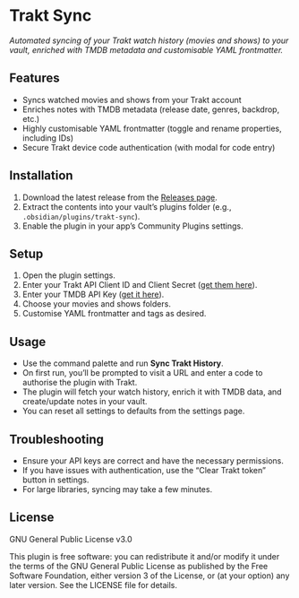 # Trakt Sync

_Automated syncing of your Trakt watch history (movies and shows) to your vault, enriched with TMDB metadata and customisable YAML frontmatter._

## Features

- Syncs watched movies and shows from your Trakt account
- Enriches notes with TMDB metadata (release date, genres, backdrop, etc.)
- Highly customisable YAML frontmatter (toggle and rename properties, including IDs)
- Secure Trakt device code authentication (with modal for code entry)

## Installation

1. Download the latest release from the [Releases page](https://github.com/michaelmassoni/obsidian-trakt-sync/releases).
2. Extract the contents into your vault’s plugins folder (e.g., `.obsidian/plugins/trakt-sync`).
3. Enable the plugin in your app’s Community Plugins settings.

## Setup

1. Open the plugin settings.
2. Enter your Trakt API Client ID and Client Secret ([get them here](https://trakt.tv/oauth/applications)).
3. Enter your TMDB API Key ([get it here](https://www.themoviedb.org/settings/api)).
4. Choose your movies and shows folders.
5. Customise YAML frontmatter and tags as desired.

## Usage

- Use the command palette and run **Sync Trakt History**.
- On first run, you’ll be prompted to visit a URL and enter a code to authorise the plugin with Trakt.
- The plugin will fetch your watch history, enrich it with TMDB data, and create/update notes in your vault.
- You can reset all settings to defaults from the settings page.

## Troubleshooting

- Ensure your API keys are correct and have the necessary permissions.
- If you have issues with authentication, use the “Clear Trakt token” button in settings.
- For large libraries, syncing may take a few minutes.

## License

GNU General Public License v3.0

This plugin is free software: you can redistribute it and/or modify it under the terms of the GNU General Public License as published by the Free Software Foundation, either version 3 of the License, or (at your option) any later version. See the LICENSE file for details. 